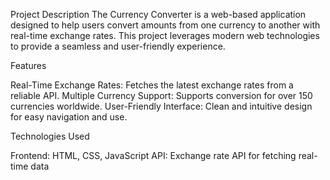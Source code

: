 Project Description
The Currency Converter is a web-based application designed to help users convert amounts from one currency to another with real-time exchange rates. This project leverages modern web technologies to provide a seamless and user-friendly experience.


Features

Real-Time Exchange Rates: Fetches the latest exchange rates from a reliable API.
Multiple Currency Support: Supports conversion for over 150 currencies worldwide.
User-Friendly Interface: Clean and intuitive design for easy navigation and use.


Technologies Used

Frontend: HTML, CSS, JavaScript
API: Exchange rate API for fetching real-time data
